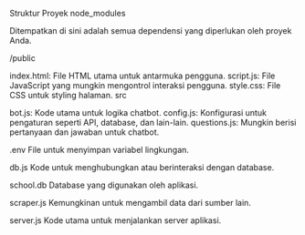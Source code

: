 Struktur Proyek
node_modules

Ditempatkan di sini adalah semua dependensi yang diperlukan oleh proyek Anda.

/public

index.html: File HTML utama untuk antarmuka pengguna.
script.js: File JavaScript yang mungkin mengontrol interaksi pengguna.
style.css: File CSS untuk styling halaman.
src

bot.js: Kode utama untuk logika chatbot.
config.js: Konfigurasi untuk pengaturan seperti API, database, dan lain-lain.
questions.js: Mungkin berisi pertanyaan dan jawaban untuk chatbot.

.env
File untuk menyimpan variabel lingkungan.

db.js
Kode untuk menghubungkan atau berinteraksi dengan database.

school.db
Database yang digunakan oleh aplikasi.

scraper.js
Kemungkinan untuk mengambil data dari sumber lain.

server.js
Kode utama untuk menjalankan server aplikasi.